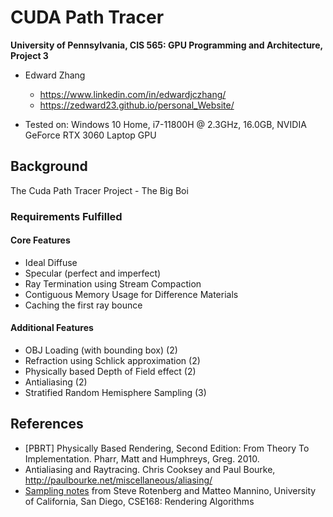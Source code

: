 CUDA Path Tracer
================

**University of Pennsylvania, CIS 565: GPU Programming and Architecture, Project 3**

* Edward Zhang
  * https://www.linkedin.com/in/edwardjczhang/
  * https://zedward23.github.io/personal_Website/
 
* Tested on: Windows 10 Home, i7-11800H @ 2.3GHz, 16.0GB, NVIDIA GeForce RTX 3060 Laptop GPU

## Background
The Cuda Path Tracer Project - The Big Boi

### Requirements Fulfilled
#### Core Features
- Ideal Diffuse
- Specular (perfect and imperfect)
- Ray Termination using Stream Compaction
- Contiguous Memory Usage for Difference Materials
- Caching the first ray bounce
#### Additional Features
- OBJ Loading (with bounding box) (2)
- Refraction using Schlick approximation (2)
- Physically based Depth of Field effect (2)
- Antialiasing (2)
- Stratified Random Hemisphere Sampling (3)


## References

* [PBRT] Physically Based Rendering, Second Edition: From Theory To Implementation. Pharr, Matt and Humphreys, Greg. 2010.
* Antialiasing and Raytracing. Chris Cooksey and Paul Bourke, http://paulbourke.net/miscellaneous/aliasing/
* [Sampling notes](http://graphics.ucsd.edu/courses/cse168_s14/) from Steve Rotenberg and Matteo Mannino, University of California, San Diego, CSE168: Rendering Algorithms
